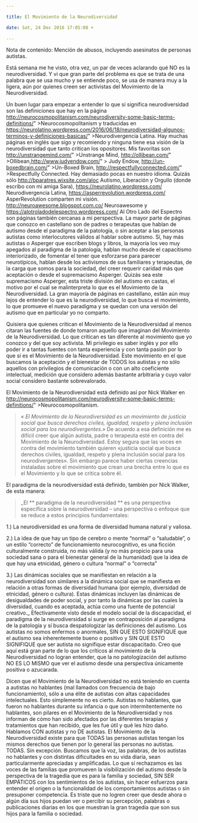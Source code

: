 ```yaml
---

title: El Movimiento de la Neurodiversidad

date: Sat, 24 Dec 2016 17:05:08 +
 
---
```

Nota de contenido: Mención de abusos, incluyendo asesinatos de personas autistas.

Está semana me he visto, otra vez, un par de veces aclarando qué NO es la neurodiversidad. Y vi que gran parte del problema es que se trata de una palabra que se usa mucho y se entiende poco, se usa de manera muy a la ligera, aún por quienes creen ser activistas del Movimiento de la Neurodiversidad.

Un buen lugar para empezar a entender lo que sí significa neurodiversidad son las definiciones que hay en la página http://neurocosmopolitanism.com/neurodiversity-some-basic-terms-definitions/"   >Neurocosmopolitanism y traducidas en https://neurolatino.wordpress.com/2016/06/18/neurodiversidad-algunos-terminos-y-definiciones-basicas/"   >Neurodivergencia Latina. Hay muchas páginas en inglés que sigo y recomiendo y ninguna tiene esa visión de la neurodiversidad que tanto critican los opositores. Mis favoritas son http://unstrangemind.com/"   >Unstrange Mind, http://ollibean.com/"   >Ollibean,http://www.judyendow.com/"   > Judy Endow, http://un-boxedbrain.com/"   >Un-Boxed Brain, http://respectfullyconnected.com/"   >Respectfully Connected. Hay demasiado pocas en nuestro idioma. Quizás sólo http://bparatres.wixsite.com/aloc Autismo, Liberación y Orgullo (donde escribo con mi amiga Sara), https://neurolatino.wordpress.com/ Neurodivergencia Latina, https://asperrevolution.wordpress.com/ AsperRevolution comparten mi visión. http://neuroawesome.blogspot.com.co/ Neuroawesome y https://alotroladodelespectro.wordpress.com/ Al Otro Lado del Espectro son páginas también cercanas a mi perspectiva. La mayor parte de páginas que conozco en castellano son de padres o terapeutas que hablan de autismo desde el paradigma de la patología, o sin aceptar a las personas autistas como interlocutores válidos al hablar sobre autismo. Sí, hay más autistas o Asperger que escriben blogs y libros, la mayoría los veo muy apegados al paradigma de la patología, hablan mucho desde el capacitismo interiorizado, de fomentar el tener que esforzarse para parecer neurotípicos, hablan desde los activismos de sus familiares y terapeutas, de la carga que somos para la sociedad, del creer requerir caridad más que aceptación o desde el supremacismo Asperger. Quizás sea este supremacismo Asperger, esta triste división del autismo en castas, el motivo por el cual se malinterpreta lo que es el Movimiento de la Neurodiversidad. La gran mayoría de páginas en castellano, están aún muy lejos de entender lo que es la neurodiversidad, lo que busca el movimiento, lo que promueve el nuevo paradigma y se quedan con una versión del autismo que en particular yo no comparto.

Quisiera que quienes critican el Movimiento de la Neurodiversidad al menos citaran las fuentes de donde tomaron aquello que imaginan del Movimiento de la Neurodiversidad. Lo que critican es tan diferente al movimiento que yo conozco y del que soy activista. Mi privilegio es saber inglés y por ello poder ir a tantas fuentes con tanta experiencia y con tanta pasión por lo que sí es el Movimiento de la Neurodiversidad. Este movimiento en el que buscamos la aceptación y el bienestar de TODOS los autistas y no sólo aquellos con privilegios de comunicación o con un alto coeficiente intelectual, medición que considero además bastante arbitraria y cuyo valor social considero bastante sobrevalorado.

El Movimiento de la Neurodiversidad está definido así por Nick Walker en http://neurocosmopolitanism.com/neurodiversity-some-basic-terms-definitions/"   >Neurocosmopolitanism.
> _« El Movimiento de la Neurodiversidad es un movimiento de justicia social que busca derechos civiles, igualdad, respeto y plena inclusión social para los neurodivergentes.»_
De acuerdo a esa definición me es difícil creer que algún autista, padre o terapeuta esté en contra del Movimiento de la Neurodiversidad. Estoy segura que las voces en contra del movimiento también quieren «justicia social que busca derechos civiles, igualdad, respeto y plena inclusión social para los neurodivergentes». Sin embargo parece haber ciertas creencias instaladas sobre el movimiento que crean una brecha entre lo que es el Movimiento y lo que se critica sobre él.

El paradigma de la neurodiversidad está definido, también por Nick Walker, de esta manera:
> _El ** paradigma de la neurodiversidad ** es una perspectiva específica sobre la neurodiversidad – una perspectiva o enfoque que se reduce a estos principios fundamentales:

1.) La neurodiversidad es una forma de diversidad humana natural y valiosa.

2.) La idea de que hay un tipo de cerebro o mente “normal” o “saludable”, o un estilo “correcto” de funcionamiento neurocognitivo, es una ficción culturalmente construida, no más válida (y no más propicio para una sociedad sana o para el bienestar general de la humanidad) que la idea de que hay una etnicidad, género o cultura “normal” o “correcta”

3.) Las dinámicas sociales que se manifiestan en relación a la neurodiversidad son similares a la dinámica social que se manifiesta en relación a otras formas de diversidad humana (por ejemplo, diversidad de etnicidad, género o cultura). Estas dinámicas incluyen las dinámicas de desigualdades de poder social, y por tanto la dinámicas por las cuales la diversidad, cuando es aceptada, actúa como una fuente de potencial creativo._
Efectivamente visto desde el modelo social de la discapacidad, el paradigma de la neurodiversidad sí surge en contraposición al paradigma de la patología y sí busca despatologizar las definiciones del autismo. Los autistas no somos enfermos o anormales, SIN QUE ESTO SIGNIFIQUE que el autismo sea inherentemente bueno o positivo y SIN QUE ESTO SIGNIFIQUE que ser autista no signifique estar discapacitado. Creo que aquí está gran parte de lo que los críticos al movimiento de la Neurodiversidad no logran entender, que la no patologización del autismo NO ES LO MISMO que ver el autismo desde una perspectiva únicamente positiva o azucarada.

Dicen que el Movimiento de la Neurodiversidad no está teniendo en cuenta a autistas no hablantes (mal llamados con frecuencia de bajo funcionamiento), sólo a una élite de autistas con altas capacidades intelectuales. Esto simplemente no es cierto. Autistas no hablantes, que fueron no hablantes durante su infancia o que son intermitentemente no hablantes, son pilares en el Movimiento de la Neurodiversidad y nos informan de cómo han sido afectados por las diferentes terapias y tratamientos que han recibido, que les fue útil y qué les hizo daño. Hablamos CON autistas y no DE autistas. El Movimiento de la Neurodiversidad existe para que TODAS las personas autistas tengan los mismos derechos que tienen por lo general las personas no autistas. TODAS. Sin excepción. Buscamos que la voz, las palabras, de los autistas no hablantes y con distintas dificultades en su vida diaria, sean particularmente apreciadas y amplificadas. Lo que sí rechazamos es las voces de las familias que promueven la visibilización del autismo desde la perspectiva de la tragedia que es para la familia y sociedad, SIN SER EMPÁTICOS con los sentimientos de los autistas, sin hacer esfuerzos para entender el origen o la funcionalidad de los comportamientos autistas o sin presuponer competencia. Es triste que no logren creer que desde ahora o algún día sus hijos puedan ver o percibir su percepción, palabras o publicaciones diarias en los que muestran la gran tragedia que son sus hijos para la familia o sociedad.
<p dir="ltr Dicen que el Movimiento de la Neurodiversidad idealiza el autismo como algo positivo. El Movimiento de la Neurodiversidad dice que las personas autistas merecen los mismos derechos que cualquier otro ser humano. El autismo por otro lado no es algo bueno ni malo sino algo que explica, sin valenciar (poner carga positiva o negativa), el modo en que funcionan nuestros cerebros. No es ni positivo ni negativo. Es. Gran parte de nosotros creemos que la experiencia de ser autista es más agradable desde la aceptación de quienes somos que si estamos en permanente esfuerzo por parecer no autistas. Esto NO SIGNIFICA que el autismo sea inherentemente positivo.
<p dir="ltr Dicen que el Movimiento de la Neurodiversidad se opone a todo tipo de tratamientos y terapias. El Movimiento de la Neurodiversidad se opone a todo tipo de tratamientos ABUSIVOS, incluyendo terapias conductistas que buscan que la persona reprima comportamientos autistas que nos autoregulan (stimming) o a simular comportamientos no autistas que nos hacen daño (forzar contacto visual), que busque reprimir las crisis sin investigar sus causas, el uso de enemas de cloro que pueden incluso causar la muerte, electroshock, quelación, ingestión de curas milagrosas, terapias intensivas de 40 horas semanales, etc. Muchos autistas integrantes del Movimiento de la Neurodiversidad recibimos terapia psicológica o psiquiátrica, incluso farmacológica, para mejorar nuestra calidad de vida y atender las diferentes comorbilidades (ansiedad, depresión, epilepsia, entre muchas otras) que pueden acompañar nuestra experiencia autista.
<p dir="ltr El movimiento denuncia que muchas terapias tienen como objetivo que el autismo no se note sin tener en cuenta el costo emocional y en bienestar de simular permanentemente no ser autista. Hay autistas con síndrome de estrés postraumático originado por algunas de estas terapias. El movimiento de la Neurodiversidad no está de acuerdo con que la apariencia de normalidad esté por encima del bienestar general de una persona. Porque a nadie hace daño real que una persona no mire a los ojos, o se balancee, o tenga audífonos anti ruidos, o use ropa cómoda aún en reuniones formales, tenga el pelo largo o use medios alternativos de comunicación. A nadie hace daño real. Hace daño a el ego de quien cree que las construcciones sociales arbitrarias están por encima del bienestar de un ser humano al que las formalidades arbitrarias sí pueden estar causando dolor o malestar.
<p dir="ltr Dicen que el Movimiento de la Neurodiversidad se opone a la búsqueda de una cura. El Movimiento de la Neurodiversidad se opone a grupos que incitan al miedo a lo que significa ser autista con el fin de recaudar fondos para crear supuestas curas o la búsqueda de un marcador genético. No creemos que el mundo sea un mejor lugar sin autismo y creemos que en lugar de invertir la mayor parte de los recursos en evitar el nacimiento de personas autistas se puede hacer mucho por mejorar la vida de las personas autistas en la actualidad con adecuaciones o terapias que efectivamente mejoren su calidad de vida.
<p dir="ltr Dicen que el movimiento de la Neurodiversidad niega las dificultades de los padres o su derecho a expresarlas. El movimiento busca que el derecho de los padres a expresar su frustración no sea a expensas de los derechos de sus hijos. Muchos padres publican las crisis de sus hijos, publican situaciones privadas, publican que su vida es una tragedia por culpa de sus hijos. Muchos de estos padres mártires no logran entender que la situación es aún más dolorosa y frustrante para sus hijos.
<p dir="ltr Son muchos los autistas asesinados por sus padres o cuidadores y las penas a estos asesinatos son mínimas gracias a la creencia que somos una gran tragedia para la sociedad. Cada vez que hay una masacre o un asesinato que causa indignación social sale el autismo a relucir como posible causa del comportamiento del delincuente. Cuando un policía llega a "atender" una situación de crisis autista con cierta frecuencia el autista termina asesinado por las autoridades. Esto es muestra de que nuestros derechos actualmente no son iguales a los de la mayor parte de la población. Esto es lo que queremos cambiar.
Puedo decir que no soy normal, y sentirme bien conmigo mismo. Por supuesto que no es fácil, y que me parece injusto. Pero todos tendremos que aprender a envejecer, deteriorarnos, enfermar, a perder y seguir perdiendo, y no por ello sentirnos mal con nosotros, ni con la vida. 

